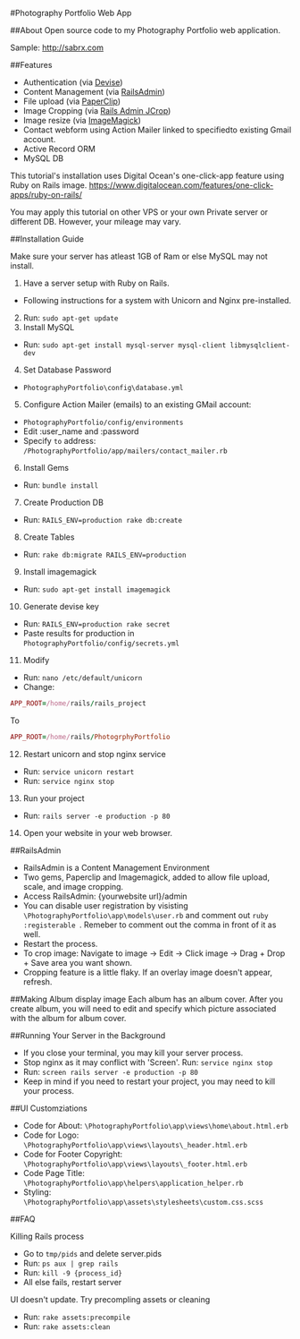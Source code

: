 #Photography Portfolio Web App

##About
Open source code to my Photography Portfolio web application.

Sample: http://sabrx.com

##Features

* Authentication (via [Devise](https://github.com/plataformatec/devise))
* Content Management (via [RailsAdmin](https://github.com/sferik/rails_admin))
* File upload (via [PaperClip](https://github.com/thoughtbot/paperclip))
* Image Cropping (via [Rails Admin JCrop](https://github.com/janx/rails_admin_jcrop))
* Image resize (via [ImageMagick](http://www.imagemagick.org/script/index.php))
* Contact webform using Action Mailer linked to specifiedto existing Gmail account.
* Active Record ORM
* MySQL DB

This tutorial's installation uses Digital Ocean's one-click-app feature using Ruby on Rails image. 
https://www.digitalocean.com/features/one-click-apps/ruby-on-rails/

You may apply this tutorial on other VPS or your own Private server or different DB. However, your mileage may vary. 

##Installation Guide

Make sure your server has atleast 1GB of Ram or else MySQL may not install.

1. Have a server setup with Ruby on Rails. 
  * Following instructions for a system with Unicorn and Nginx pre-installed.
2. Run: `sudo apt-get update`
3. Install MySQL
  * Run: `sudo apt-get install mysql-server mysql-client libmysqlclient-dev`
4. Set Database Password
  * `PhotographyPortfolio\config\database.yml`
5. Configure Action Mailer (emails) to an existing GMail account:
  * `PhotographyPortfolio/config/environments`
  * Edit :user_name and :password
  * Specify `to` address: `/PhotographyPortfolio/app/mailers/contact_mailer.rb`
6. Install Gems
  * Run: `bundle install`
7. Create Production DB
  * Run: `RAILS_ENV=production rake db:create`
8. Create Tables
  * Run: `rake db:migrate RAILS_ENV=production`
9. Install imagemagick
  * Run: `sudo apt-get install imagemagick`
10. Generate devise key
  * Run: `RAILS_ENV=production rake secret`
  * Paste results for production in `PhotographyPortfolio/config/secrets.yml`
11. Modify
  * Run: `nano /etc/default/unicorn`
  * Change: 
  ```ruby
  APP_ROOT=/home/rails/rails_project
  ```
  To
  ```ruby
  APP_ROOT=/home/rails/PhotogrphyPortfolio
  ```
12. Restart unicorn and stop nginx service
  * Run: `service unicorn restart`
  * Run: `service nginx stop`
13. Run your project
  * Run: `rails server -e production -p 80`
14. Open your website in your web browser.

##RailsAdmin

* RailsAdmin is a Content Management Environment
* Two gems, Paperclip and Imagemagick, added to allow file upload, scale, and image cropping.
* Access RailsAdmin: {yourwebsite url}/admin
* You can disable user registration by visisting `\PhotographyPortfolio\app\models\user.rb` and comment out ```ruby :registerable ```. Remeber to comment out the comma in front of it as well.
* Restart the process.
* To crop image: Navigate to image -> Edit -> Click image -> Drag + Drop + Save area you want shown.
* Cropping feature is a little flaky. If an overlay image doesn't appear, refresh.

##Making Album display image
 Each album has an album cover. After you create album, you will need to edit and specify which picture associated with the album for album cover.

##Running Your Server in the Background
* If you close your terminal, you may kill your server process.
* Stop nginx as it may conflict with 'Screen'. Run: `service nginx stop`
* Run: `screen rails server -e production -p 80`
* Keep in mind if you need to restart your project, you may need to kill your process.

##UI Customziations
* Code for About: `\PhotographyPortfolio\app\views\home\about.html.erb`
* Code for Logo: `\PhotographyPortfolio\app\views\layouts\_header.html.erb`
* Code for Footer Copyright: `\PhotographyPortfolio\app\views\layouts\_footer.html.erb`
* Code Page Title: `\PhotographyPortfolio\app\helpers\application_helper.rb`
* Styling: `\PhotographyPortfolio\app\assets\stylesheets\custom.css.scss`

##FAQ

Killing Rails process
* Go to `tmp/pids` and delete server.pids
* Run: `ps aux | grep rails`
* Run: `kill -9 {process_id}`
* All else fails, restart server

UI doesn't update. Try precompling assets or cleaning
* Run: `rake assets:precompile`
* Run: `rake assets:clean`


